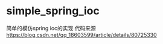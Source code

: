 # simple_spring_ioc
简单的模仿spring ioc的实现   代码来源  https://blog.csdn.net/qq_18603599/article/details/80725330
